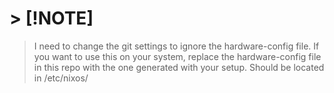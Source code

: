 # > [!NOTE]
> I need to change the git settings to ignore the hardware-config file. If you want to use this on your system, replace the hardware-config file in this repo with the one generated with your setup. Should be located in /etc/nixos/
